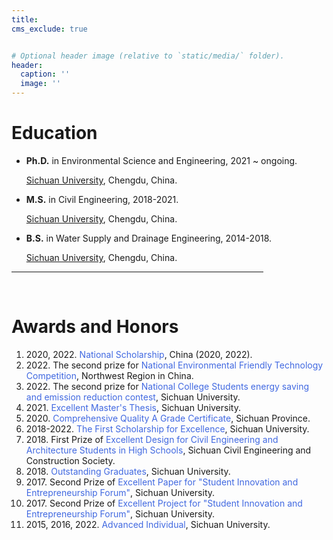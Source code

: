```yaml
---
title: 
cms_exclude: true


# Optional header image (relative to `static/media/` folder).
header:
  caption: ''
  image: ''
---
```


<b><h1>Education</h1>
</b>
<ul>

<li><b>Ph.D.</b> in Environmental Science and Engineering, 2021 ~ ongoing.

<a href="https://en.scu.edu.cn/" target="_blank">Sichuan University</a>, Chengdu, China.</li>


<li><b>M.S.</b> in Civil Engineering, 2018-2021.

<a href="https://en.scu.edu.cn/" target="_blank">Sichuan University</a>, Chengdu, China.</li>


<li><b>B.S.</b> in Water Supply and Drainage Engineering, 2014-2018.

<a href="https://en.scu.edu.cn/" target="_blank">Sichuan University</a>, Chengdu, China.</li>

</ul>



<HR style="FILTER: alpha(opacity=100,finishopacity=0,style=3)" width="80%" color=#987cb9 SIZE=3>


<br>

<b><h1>Awards and Honors</h1>
</b>
<ol>


<li> 2020, 2022. <p style="color:royalblue; display:inline">National Scholarship</p>, China (2020, 2022).</li>

<li> 2022. The second prize for <p style="color:royalblue; display:inline">National Environmental Friendly Technology Competition</p>, Northwest Region in China.</li>

<li> 2022. The second prize for <p style="color:royalblue; display:inline">National College Students energy saving and emission reduction contest</p>, Sichuan University.</li>

<li> 2021. <p style="color:royalblue; display:inline">Excellent Master's Thesis</p>, Sichuan University.</li>

<li> 2020. <p style="color:royalblue; display:inline">Comprehensive Quality A Grade Certificate</p>, Sichuan Province.</li>

<li> 2018-2022. <p style="color:royalblue; display:inline">The First Scholarship for Excellence</p>, Sichuan University.</li>

<li> 2018. First Prize of <p style="color:royalblue; display:inline">Excellent Design for Civil Engineering and Architecture Students in High Schools</p>, Sichuan Civil Engineering and Construction Society.</li>

<li> 2018. <p style="color:royalblue; display:inline">Outstanding Graduates</p>, Sichuan University.</li>

<li> 2017. Second Prize of <p style="color:royalblue; display:inline">Excellent Paper for "Student Innovation and Entrepreneurship Forum"</p>, Sichuan University.</li>

<li> 2017. Second Prize of <p style="color:royalblue; display:inline">Excellent Project for "Student Innovation and Entrepreneurship Forum"</p>, Sichuan University.</li>

<li> 2015, 2016, 2022. <p style="color:royalblue; display:inline">Advanced Individual</p>, Sichuan University.</li>



</ol>